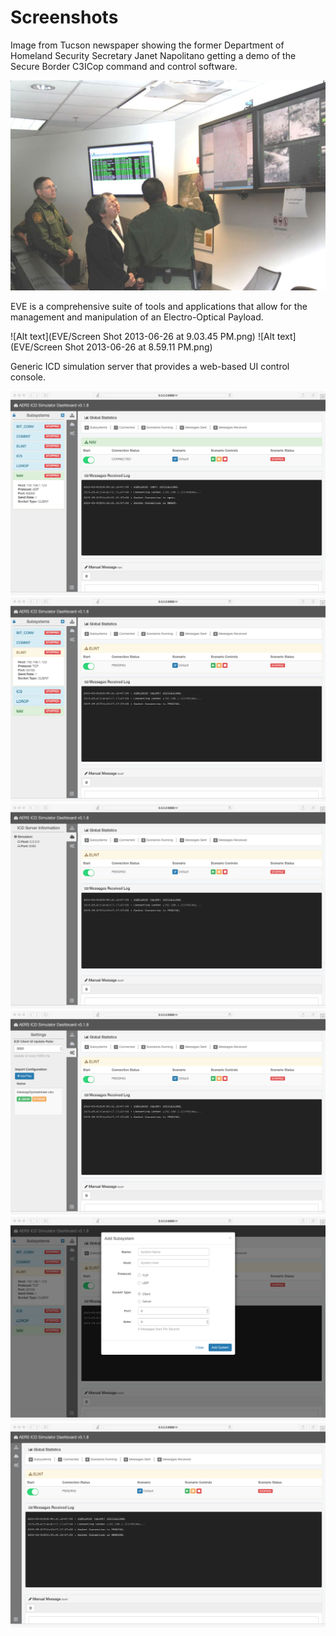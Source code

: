 # Screenshots

Image from Tucson newspaper showing the former Department of Homeland Security Secretary Janet Napolitano getting a demo of the Secure Border C3ICop command and control software.

![Alt text](C3ICop/02212012nap_5f7_5f1_5fhires.jpg)

EVE is a comprehensive suite of tools and applications that allow for the management and manipulation of an Electro-Optical Payload.

![Alt text](EVE/Screen Shot 2013-06-26 at 9.03.45 PM.png)
![Alt text](EVE/Screen Shot 2013-06-26 at 8.59.11 PM.png)

Generic ICD simulation server that provides a web-based UI control console.

![Alt text](Simulator/Untitled.png)
![Alt text](Simulator/Untitled2.png)
![Alt text](Simulator/Untitled3.png)
![Alt text](Simulator/Untitled4.png)
![Alt text](Simulator/Untitled5.png)
![Alt text](Simulator/Untitled6.png)

